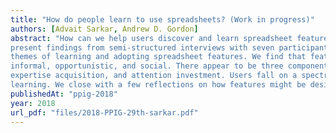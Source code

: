 ```yaml
---
title: "How do people learn to use spreadsheets? (Work in progress)"
authors: [Advait Sarkar, Andrew D. Gordon]
abstract: "How can we help users discover and learn spreadsheet features? In this work-in-progress report, we
present findings from semi-structured interviews with seven participants, which asked questions on the
themes of learning and adopting spreadsheet features. We find that feature adoption in spreadsheets is
informal, opportunistic, and social. There appear to be three components to feature adoption: discovery,
expertise acquisition, and attention investment. Users fall on a spectrum of intrinsic motivation for
learning. We close with a few reflections on how features might be designed with adoption in mind."
publishedAt: "ppig-2018"
year: 2018
url_pdf: "files/2018-PPIG-29th-sarkar.pdf"
---
```

